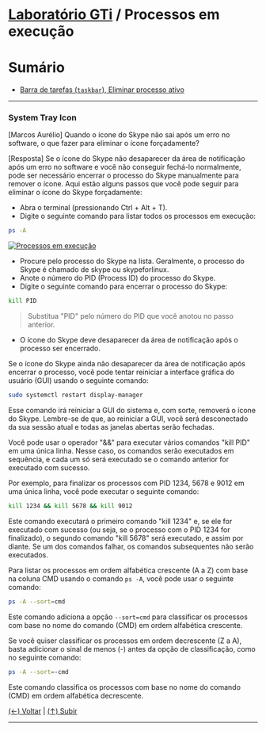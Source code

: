 # [Laboratório GTi](https://github.com/systemboys/GTi_Laboratory#laborat%C3%B3rio-gti "Laboratório GTi") / Processos em execução

# Sumário

- [Barra de tarefas (`taskbar`), Eliminar processo ativo](#system-tray-icon "Barra de tarefas (`taskbar`), Eliminar processo ativo")

---

### System Tray Icon

[Marcos Aurélio]
Quando o ícone do Skype não sai após um erro no software, o que fazer para eliminar o ícone forçadamente?

[Resposta]
Se o ícone do Skype não desaparecer da área de notificação após um erro no software e você não conseguir fechá-lo normalmente, pode ser necessário encerrar o processo do Skype manualmente para remover o ícone. Aqui estão alguns passos que você pode seguir para eliminar o ícone do Skype forçadamente:

- Abra o terminal (pressionando Ctrl + Alt + T).
- Digite o seguinte comando para listar todos os processos em execução:
```bash
ps -A
```

[![Processos em execução](https://github.com/systemboys/GTi_Laboratory/raw/main/Debian%20Linux%20e%20derivados/Processos%20em%20execu%C3%A7%C3%A3o/images/ps_-A.png "Processos em execução")](https://github.com/systemboys/GTi_Laboratory/raw/main/Debian%20Linux%20e%20derivados/Processos%20em%20execu%C3%A7%C3%A3o/images/ps_-A.png "Processos em execução")

- Procure pelo processo do Skype na lista. Geralmente, o processo do Skype é chamado de skype ou skypeforlinux.
- Anote o número do PID (Process ID) do processo do Skype.
- Digite o seguinte comando para encerrar o processo do Skype:
```bash
kill PID
```

> Substitua "PID" pelo número do PID que você anotou no passo anterior.

- O ícone do Skype deve desaparecer da área de notificação após o processo ser encerrado.

Se o ícone do Skype ainda não desaparecer da área de notificação após encerrar o processo, você pode tentar reiniciar a interface gráfica do usuário (GUI) usando o seguinte comando:

```bash
sudo systemctl restart display-manager
```

Esse comando irá reiniciar a GUI do sistema e, com sorte, removerá o ícone do Skype. Lembre-se de que, ao reiniciar a GUI, você será desconectado da sua sessão atual e todas as janelas abertas serão fechadas.

Você pode usar o operador "&&" para executar vários comandos "kill PID" em uma única linha. Nesse caso, os comandos serão executados em sequência, e cada um só será executado se o comando anterior for executado com sucesso.

Por exemplo, para finalizar os processos com PID 1234, 5678 e 9012 em uma única linha, você pode executar o seguinte comando:

```bash
kill 1234 && kill 5678 && kill 9012
```

Este comando executará o primeiro comando "kill 1234" e, se ele for executado com sucesso (ou seja, se o processo com o PID 1234 for finalizado), o segundo comando "kill 5678" será executado, e assim por diante. Se um dos comandos falhar, os comandos subsequentes não serão executados.

Para listar os processos em ordem alfabética crescente (A a Z) com base na coluna CMD usando o comando `ps -A`, você pode usar o seguinte comando:

```bash
ps -A --sort=cmd
```

Este comando adiciona a opção `--sort=cmd` para classificar os processos com base no nome do comando (CMD) em ordem alfabética crescente.

Se você quiser classificar os processos em ordem decrescente (Z a A), basta adicionar o sinal de menos (-) antes da opção de classificação, como no seguinte comando:

```bash
ps -A --sort=-cmd
```

Este comando classifica os processos com base no nome do comando (CMD) em ordem alfabética decrescente.

[(&larr;) Voltar](https://github.com/systemboys/GTi_Laboratory#laborat%C3%B3rio-gti "Voltar ao Sumário") | 
[(&uarr;) Subir](#laborat%C3%B3rio-gti--processos-em-execu%C3%A7%C3%A3o "Subir para o topo")

---
